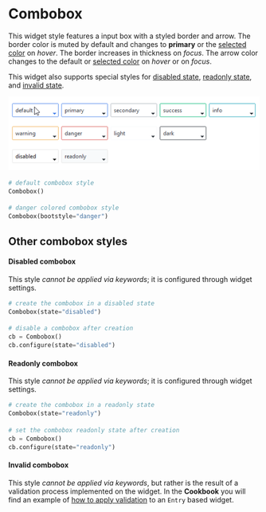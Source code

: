 # Combobox

This widget style features a input box with a styled border and arrow. The 
border color is muted by default and changes to **primary** or the 
[selected color](index.md#colors) on _hover_. The border increases in thickness on 
_focus_. The arrow color changes to the default or [selected color](index.md#colors) 
on _hover_ or on _focus_.

This widget also supports special styles for [disabled state](#disabled-combobox), 
[readonly state](#readonly-combobox), and [invalid state](#invalid-combobox).

![combobox](../assets/widget-styles/combos.gif)

```python
# default combobox style
Combobox()

# danger colored combobox style
Combobox(bootstyle="danger")
```

## Other combobox styles

#### Disabled combobox

This style _cannot be applied via keywords_; it is configured through widget 
settings.

```python
# create the combobox in a disabled state
Combobox(state="disabled")

# disable a combobox after creation
cb = Combobox()
cb.configure(state="disabled")
```

#### Readonly combobox

This style _cannot be applied via keywords_; it is configured through widget 
settings.


```python
# create the combobox in a readonly state
Combobox(state="readonly")

# set the combobox readonly state after creation
cb = Combobox()
cb.configure(state="readonly")
```

#### Invalid combobox

This style _cannot be applied via keywords_, but rather is the result of a 
validation process implemented on the widget. In the **Cookbook** you will find 
an example of [how to apply validation](../cookbook/validate-user-input.md) to an 
`Entry` based widget.
